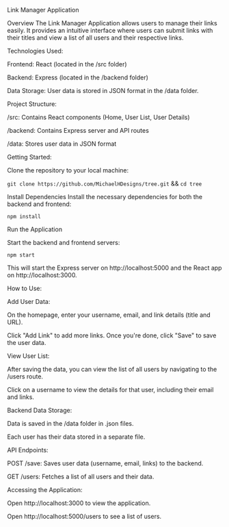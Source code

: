 Link Manager Application

Overview
The Link Manager Application allows users to manage their links easily.
It provides an intuitive interface where users can submit links with their titles
and view a list of all users and their respective links.

Technologies Used:

Frontend: React (located in the /src folder)

Backend: Express (located in the /backend folder)

Data Storage: User data is stored in JSON format in the /data folder.


Project Structure:

/src: Contains React components (Home, User List, User Details)

/backend: Contains Express server and API routes

/data: Stores user data in JSON format

Getting Started:

Clone the repository to your local machine:

``git clone https://github.com/MichaelHDesigns/tree.git`` && 
``cd tree``

Install Dependencies
Install the necessary dependencies for both the backend and frontend:

``npm install``

Run the Application

Start the backend and frontend servers:

``npm start``

This will start the Express server on http://localhost:5000 and the React app on http://localhost:3000.

How to Use:

Add User Data:

On the homepage, enter your username, email, and link details (title and URL).

Click "Add Link" to add more links.
Once you're done, click "Save" to save the user data.

View User List:

After saving the data, you can view the list of all users by navigating to the /users route.

Click on a username to view the details for that user, including their email and links.

Backend Data Storage:

Data is saved in the /data folder in .json files.

Each user has their data stored in a separate file.

API Endpoints:

POST /save: Saves user data (username, email, links) to the backend.

GET /users: Fetches a list of all users and their data.

Accessing the Application:

Open http://localhost:3000 to view the application.

Open http://localhost:5000/users to see a list of users.
